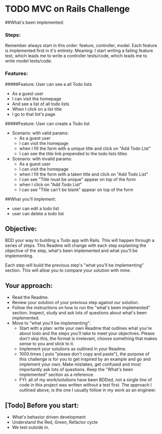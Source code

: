 # TODO MVC on Rails Challenge


##What's been implemented:
### Steps:
Remember always start in this order: feature, controller, model. Each feature is implemented first in it's entirety. Meaning: I start writing a failing feature test, which leads me to write a controller tests/code, which leads me to write model tests/code.
### Features:
#####Feature: User can see a all Todo lists

- As a guest user
- I can visit the homepage
- And see a list of all todo lists
- When I click on a list title
- I go to that list's page


#####Feature: User can create a Todo list

- Scenario: with valid params:
  - As a guest user
  - I can visit the homepage
  - when I fill the form with a unique title  and click on "Add Todo List"
  - I can see the title link prepended to the todo lists titles
- Scenario: with invalid params:
  - As a guest user
  - I can visit the homepage
  - when I fill the form with a taken title and click on "Add Todo List"
  - I can see "Title must be unique" appear on top of the form
  - when I click on "Add Todo List"
  - I can see "Title can't be blank" appear on top of the form



##What you'll implement:
  - user can edit a todo list
  - user can delete a todo list
## Objective:
BDD your way to building a Todo app with Rails. This will happen through a series of steps. This Readme will change with each step explaining the objective of the step, what's been implemented and what you'll be implementing.

Each step will build the previous step's "what you'll be implementing" section. This will allow you to compare your solution with mine.

## Your approach:
- Read the Readme.
- Review your solution of your previous step against our solution.
- Follow the instructions on how to run the "what's been implemented" section. Inspect, study and ask lots of questions about what's been implemented.
- Move to "what you'll be implementing":
  - Start with a plan: write your own Readme that outlines what you're about todo and the steps you'll take to meet your objectives. Please don't skip this, the format is irrelevant, choose something that makes sense to you and stick to it.
  - Implement your solutions as outlined in your Readme.
  - 1000.times { puts "please don't copy and paste"}, the purpose of this challenge is for you to get inspired by an example and go and implement your own. Make mistakes, get confused and most importantly ask lots of questions. Keep the "What's been implemented" section as a reference.
  - FYI: all of my work/solutions have been BDDed, not a single line of code in this project was written without a test first. The approach I outlined above, is the one I usually follow in my work as an engineer.

## [Todo] Before you start:
  - What's behavior driven development
  - Understand the Red, Green, Refactor cycle
  - We test outside in.
